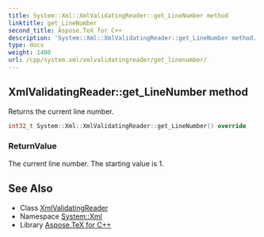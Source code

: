 ```yaml
---
title: System::Xml::XmlValidatingReader::get_LineNumber method
linktitle: get_LineNumber
second_title: Aspose.TeX for C++
description: 'System::Xml::XmlValidatingReader::get_LineNumber method. Returns the current line number in C++.'
type: docs
weight: 1400
url: /cpp/system.xml/xmlvalidatingreader/get_linenumber/
---
```

## XmlValidatingReader::get_LineNumber method


Returns the current line number.

```cpp
int32_t System::Xml::XmlValidatingReader::get_LineNumber() override
```


### ReturnValue

The current line number. The starting value is 1.

## See Also

* Class [XmlValidatingReader](../)
* Namespace [System::Xml](../../)
* Library [Aspose.TeX for C++](../../../)
